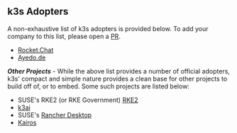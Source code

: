 ## k3s Adopters

A non-exhaustive list of k3s adopters is provided below.  To add your company to this list, please open a [PR](https://github.com/k3s-io/k3s/pulls).

- [Rocket.Chat](https://rocket.chat)
- [Ayedo.de](https://ayedo.de/)


**_Other Projects_** - While the above list provides a number of official adopters, k3s' compact and simple nature provides a clean base for other projects to build off of, or to embed.  Some such projects are listed below:
 - SUSE's RKE2 (or RKE Government) [RKE2](github.com/rancher/rke2/)
 - [k3ai](https://k3ai.github.io/)
 - SUSE's [Rancher Desktop](https://rancherdesktop.io/)
 - [Kairos](https://kairos.io)
